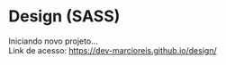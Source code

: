 # Design (SASS)
Iniciando novo projeto...<br>
Link de acesso: https://dev-marcioreis.github.io/design/
